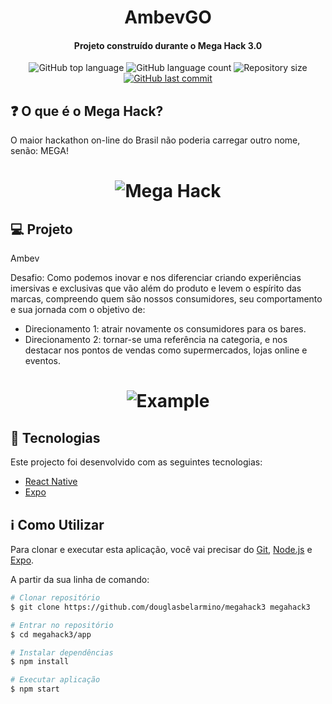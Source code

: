 <h1 align="center">
    AmbevGO
</h1>

<h4 align="center">
  Projeto construído durante o Mega Hack 3.0
</h4>
<p align="center">
  <img alt="GitHub top language" src="https://img.shields.io/github/languages/top/douglasbelarmino/megahack3">
  
  <img alt="GitHub language count" src="https://img.shields.io/github/languages/count/douglasbelarmino/megahack3">

  <img alt="Repository size" src="https://img.shields.io/github/repo-size/douglasbelarmino/megahack3">

  <a href="https://github.com/douglasbelarmino/megahack3/commits/master">
    <img alt="GitHub last commit" src="https://img.shields.io/github/last-commit/douglasbelarmino/megahack3">
  </a>
</p>

## :question: O que é o Mega Hack?

O maior hackathon on-line do Brasil não poderia carregar outro nome, senão: MEGA!

<h1 align="center">
    <img src="https://user-images.githubusercontent.com/36802445/86547434-5f269480-bf0f-11ea-98e8-56961ae0dbc3.png" alt="Mega Hack" />
</h1>

## :computer: Projeto

Ambev

Desafio: Como podemos inovar e nos diferenciar criando experiências imersivas e exclusivas que vão além do produto e levem o espírito das marcas, compreendo quem são nossos consumidores, seu comportamento e sua jornada com o objetivo de:

- Direcionamento 1: atrair novamente os consumidores para os bares.
- Direcionamento 2: tornar-se uma referência na categoria, e nos destacar nos pontos de vendas como supermercados, lojas online e eventos.

<h1 align="center">
    <img src="https://user-images.githubusercontent.com/36802445/86548043-69e22900-bf11-11ea-8d81-c74c1b06422b.png" alt="Example" />
</h1>

## :rocket: Tecnologias

Este projecto foi desenvolvido com as seguintes tecnologias:

- [React Native](https://reactnative.dev)
- [Expo](https://expo.io)

## :information_source: Como Utilizar

Para clonar e executar esta aplicação, você vai precisar do [Git](https://git-scm.com), [Node.js][nodejs] e [Expo][expo].<br />

A partir da sua linha de comando:

```bash
# Clonar repositório
$ git clone https://github.com/douglasbelarmino/megahack3 megahack3

# Entrar no repositório
$ cd megahack3/app

# Instalar dependências
$ npm install

# Executar aplicação
$ npm start
```

[nodejs]: https://nodejs.org
[expo]: https://expo.io
